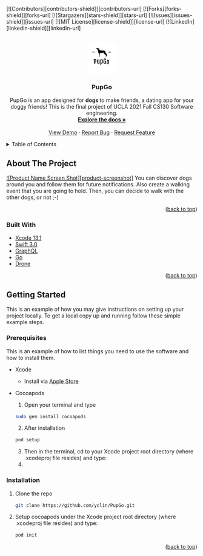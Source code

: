 <div id="top"></div>



<!-- PROJECT SHIELDS -->
<!--
*** I'm using markdown "reference style" links for readability.
*** Reference links are enclosed in brackets [ ] instead of parentheses ( ).
*** See the bottom of this document for the declaration of the reference variables
*** for contributors-url, forks-url, etc. This is an optional, concise syntax you may use.
*** https://www.markdownguide.org/basic-syntax/#reference-style-links
-->
[![Contributors][contributors-shield]][contributors-url]
[![Forks][forks-shield]][forks-url]
[![Stargazers][stars-shield]][stars-url]
[![Issues][issues-shield]][issues-url]
[![MIT License][license-shield]][license-url]
[![LinkedIn][linkedin-shield]][linkedin-url]



<!-- PROJECT LOGO -->
<br />
<div align="center">
  <a href="https://github.com/yclin/PupGo">
    <img src="Images/PupGo_logo.png" alt="Logo" width="80" height="80">
  </a>

<h3 align="center">PupGo</h3>

  <p align="center">
    PupGo is an app designed for <b> dogs </b> to make friends, a dating app for your doggy friends! 
      This is the final project of UCLA 2021 Fall CS130 Software engineering. 
    <br />
    <a href="https://github.com/github_username/repo_name"><strong>Explore the docs »</strong></a>
    <br />
    <br />
    <a href="https://github.com/yclin/PupGo/Images/demo">View Demo</a>
    ·
    <a href="https://github.com/yclin/PupGo/issues">Report Bug</a>
    ·
    <a href="https://github.com/yclin/PupGo/issues">Request Feature</a>
  </p>
</div>



<!-- TABLE OF CONTENTS -->
<details>
  <summary>Table of Contents</summary>
  <ol>
    <li>
      <a href="#about-the-project">About The Project</a>
      <ul>
        <li><a href="#built-with">Built With</a></li>
      </ul>
    </li>
    <li>
      <a href="#getting-started">Getting Started</a>
      <ul>
        <li><a href="#prerequisites">Prerequisites</a></li>
        <li><a href="#installation">Installation</a></li>
      </ul>
    </li>
    <li><a href="#usage">Usage</a></li>
    <li><a href="#roadmap">Roadmap</a></li>
    <li><a href="#contributing">Contributing</a></li>
    <li><a href="#license">License</a></li>
    <li><a href="#contact">Contact</a></li>
    <li><a href="#acknowledgments">Acknowledgments</a></li>
  </ol>
</details>



<!-- ABOUT THE PROJECT -->
## About The Project

[![Product Name Screen Shot][product-screenshot]](https://example.com)
You can discover dogs around you and follow them for future notifications. Also create a walking event that you are going to hold. Then, you can decide to walk with the other dogs, or not ;-)

<p align="right">(<a href="#top">back to top</a>)</p>



### Built With

* [Xcode 13.1](https://nextjs.org/)
* [Swift 3.0](https://reactjs.org/)
* [GraphQL](https://vuejs.org/)
* [Go](https://angular.io/)
* [Drone](https://svelte.dev/)

<p align="right">(<a href="#top">back to top</a>)</p>



<!-- GETTING STARTED -->
## Getting Started

This is an example of how you may give instructions on setting up your project locally.
To get a local copy up and running follow these simple example steps.

### Prerequisites

This is an example of how to list things you need to use the software and how to install them.
* Xcode 
    * Install via [Apple Store](https://developer.apple.com/xcode/)
* Cocoapods

    1. Open your terminal and type
  ```sh
  sudo gem install cocoapods
  ```
    2. After installation
    ```sh
    pod setup
    ```
    
    3. Then in the terminal, cd to your Xcode project root directory (where  .xcodeproj file resides) and type:
    4. 

### Installation

1. Clone the repo
   ```sh
   git clone https://github.com/yclin/PupGo.git
   ```
2. Setup cocoapods under the Xcode project root directory (where  .xcodeproj file resides) and type:
   ```sh
   pod init
   ```

<p align="right">(<a href="#top">back to top</a>)</p>



